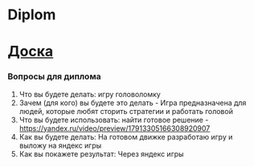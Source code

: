 # Diplom
# [Доска](https://ru.yougile.com/board/lbrrou8923k7)


### Вопросы для диплома 
1. Что вы будете делать: игру головоломку
2. Зачем (для кого) вы будете это делать - Игра предназначена для людей, которые любят сторить стратегии и работать головой
3. Что вы будете использовать: найти готовое решение - https://yandex.ru/video/preview/17913305166308920907
4. Как вы будете делать: На готовом движке разработаю игру и выложу на яндекс игры
5. Как вы покажете результат: Через яндекс игры

